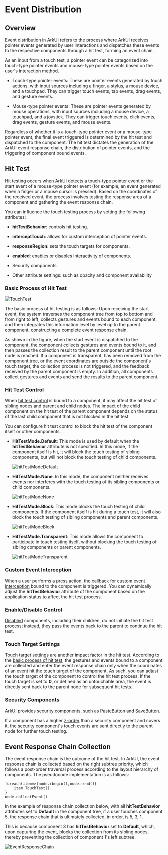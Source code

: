 # Event Distribution

## Overview

Event distribution in ArkUI refers to the process where ArkUI receives pointer events generated by user interactions and dispatches these events to the respective components through a hit test, forming an event chain.

As an input from a touch test, a pointer event can be categorized into touch-type pointer events and mouse-type pointer events based on the user's interaction method.

- Touch-type pointer events: These are pointer events generated by touch actions, with input sources including a finger, a stylus, a mouse device, and a touchpad. They can trigger touch events, tap events, drag events, and gesture events.

- Mouse-type pointer events: These are pointer events generated by mouse operations, with input sources including a mouse device, a touchpad, and a joystick. They can trigger touch events, click events, drag events, gesture events, and mouse events.

Regardless of whether it is a touch-type pointer event or a mouse-type pointer event, the final event triggered is determined by the hit test and dispatched to the component. The hit test dictates the generation of the ArkUI event response chain, the distribution of pointer events, and the triggering of component bound events.

## Hit Test

Hit testing occurs when ArkUI detects a touch-type pointer event or the start event of a mouse-type pointer event (for example, an event generated when a finger or a mouse cursor is pressed). Based on the coordinates of the received event, the process involves testing the response area of a component and gathering the event response chain.

You can influence the touch testing process by setting the following attributes:

- **hitTestBehavior**: controls hit testing.

- **interceptTouch**: allows for custom interception of pointer events.

- **responseRegion**: sets the touch targets for components.

- **enabled**: enables or disables interactivity of components.

- Security components

- Other attribute settings: such as opacity and component availability

### Basic Process of Hit Test

  ![TouchTest](figures/TouchTest.png)

The basic process of hit testing is as follows: Upon receiving the start event, the system traverses the component tree from top to bottom and from right to left, collects gestures and events bound to each component, and then integrates this information level by level up to the parent component, constructing a complete event response chain.

As shown in the figure, when the start event is dispatched to the component, the component collects gestures and events bound to it, and then passes the collection result to the parent component until the root node is reached. If a component is transparent, has been removed from the component tree, or the event coordinates are outside the component's touch target, the collection process is not triggered, and the feedback received by the parent component is empty. In addition, all components collect gestures and events and send the results to the parent component.

### Hit Test Control

When [hit test control](../reference/apis-arkui/arkui-ts/ts-universal-attributes-hit-test-behavior.md) is bound to a component, it may affect the hit test of sibling nodes and parent and child nodes. The impact of the child component on the hit test of the parent component depends on the status of the last child component that is not blocked in the hit test.

You can configure hit test control to block the hit test of the component itself or other components.

- **HitTestMode.Default**: This mode is used by default when the **hitTestBehavior** attribute is not specified. In this mode, if the component itself is hit, it will block the touch testing of sibling components, but will not block the touch testing of child components.

  ![hitTestModeDefault](figures/hitTestModeDefault.png)

- **HitTestMode.None**: In this mode, the component neither receives events nor interferes with the touch testing of its sibling components or child components.

  ![hitTestModeNone](figures/hitTestModeNone.png)

- **HitTestMode.Block**: This mode blocks the touch testing of child components. If the component itself is hit during a touch test, it will also block the touch testing of sibling components and parent components.

  ![hitTestModeBlock](figures/hitTestModeBlock.png)

- **HitTestMode.Transparent**: This mode allows the component to participate in touch testing itself, without blocking the touch testing of sibling components or parent components.

  ![hitTestModeTransparent](figures/hitTestModeTransparent.png)

### Custom Event Interception

When a user performs a press action, the callback for [custom event interception](../reference/apis-arkui/arkui-ts/ts-universal-attributes-on-touch-intercept.md) bound to the component is triggered. You can dynamically adjust the **hitTestBehavior** attribute of the component based on the application status to affect the hit test process.

### Enable/Disable Control

[Disabled](../reference/apis-arkui/arkui-ts/ts-universal-attributes-enable.md) components, including their children, do not initiate the hit test process; instead, they pass the events back to the parent to continue the hit test.

### Touch Target Settings

[Touch target settings](../reference/apis-arkui/arkui-ts/ts-universal-attributes-touch-target.md) are another impact factor in the hit test. According to the [basic process of hit test](#basic-process-of-hit-test), the gestures and events bound to a component are collected and enter the event response chain only when the coordinates of an event hit the touch target of the component. As such, you can adjust the touch target of the component to control the hit test process. If the touch target is set to **0**, or defined as an untouchable area, the event is directly sent back to the parent node for subsequent hit tests.

### Security Components

ArkUI provides security components, such as [PasteButton](../security/AccessToken/pastebutton.md) and [SaveButton](../security/AccessToken/savebutton.md).

If a component has a higher [z-order](../reference/apis-arkui/arkui-ts/ts-universal-attributes-z-order.md) than a security component and covers it, the security component's touch events are sent directly to the parent node for further touch testing.

## Event Response Chain Collection

The event response chain is the outcome of the hit test. In ArkUI, the event response chain is collected based on the right subtree priority, which follows a post-order traversal process according to the layout hierarchy of components. The pseudocode implementation is as follows:

```
foreach(item=>(node.rbegin(),node.rend(){
    item.TouchTest()
}
node.collectEvent()
```

In the example of response chain collection below, with all **hitTestBehavior** attributes set to **Default** in the component tree, if a user touches component 5, the response chain that is ultimately collected, in order, is 5, 3, 1.

This is because component 3 has **hitTestBehavior** set to **Default**, which, upon capturing the event, blocks the collection from its sibling nodes, thereby preventing the collection of component 1's left subtree.

  ![EventResponseChain](figures/EventResponseChain.png)

